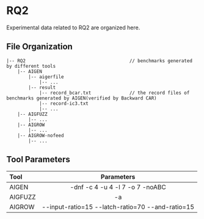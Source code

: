 # RQ2

Experimental data related to RQ2 are organized here.

## File Organization
```
|-- RQ2                                      // benchmarks generated by different tools 
    |-- AIGEN
        |-- aigerfile
            |-- ...
        |-- result
            |-- record_bcar.txt              // the record files of benchmarks generated by AIGEN(verified by Backward CAR)
            |-- record-ic3.txt
            |-- ...
    |-- AIGFUZZ
        |-- ...
    |-- AIGROW
        |-- ...
    |-- AIGROW-nofeed
        |-- ...
```

## Tool Parameters

| Tool      | Parameters                        |
| :---      |    :----:                         | 
| AIGEN     | -dnf -c 4 -u 4 -l 7 -o 7 -noABC   | 
| AIGFUZZ   | -a                                |
| AIGROW    | --input-ratio=15 --latch-ratio=70 --and-ratio=15|       
